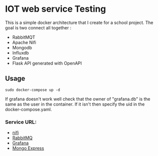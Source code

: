 # IOT web service Testing
This is a simple docker architecture that I create for a school project.
The goal is two connect all together :
- RabbitMQT
- Apache Nifi
- Mongodb
- Influxdb
- Grafana
- Flask API generated with OpenAPI

## Usage
`sudo docker-compose up -d`

If grafana doesn't work well check that the owner of "grafana.db" is the same as the user in the container.
If it isn't then specify the uid in the docker-compose.yaml.

### Service URL:
 - [nifi](http://127.0.0.1:8082/nifi/)
 - [RabbitMQ](http://0.0.0.0:15672)
 - [Grafana](http://127.0.0.1:3000/d/ayBwnBAMz/general?orgId=1)
 - [Mongo Express](http://127.0.0.1:8081)

